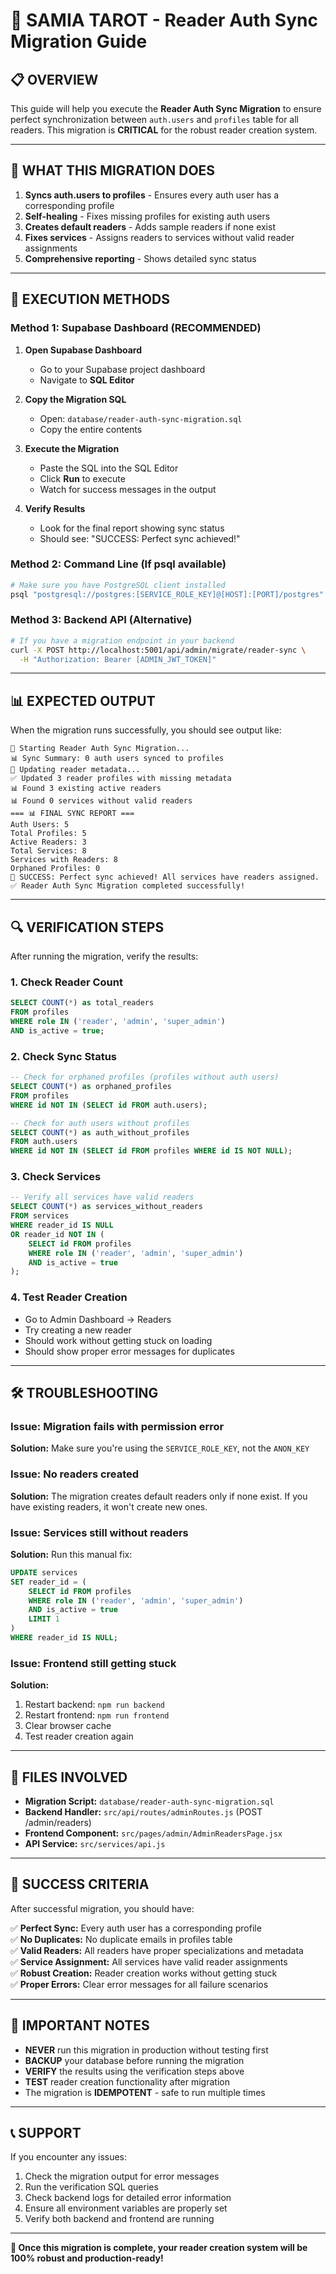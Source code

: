 # 🔄 SAMIA TAROT - Reader Auth Sync Migration Guide

## 📋 **OVERVIEW**

This guide will help you execute the **Reader Auth Sync Migration** to ensure perfect synchronization between `auth.users` and `profiles` table for all readers. This migration is **CRITICAL** for the robust reader creation system.

---

## 🎯 **WHAT THIS MIGRATION DOES**

1. **Syncs auth.users to profiles** - Ensures every auth user has a corresponding profile
2. **Self-healing** - Fixes missing profiles for existing auth users
3. **Creates default readers** - Adds sample readers if none exist
4. **Fixes services** - Assigns readers to services without valid reader assignments
5. **Comprehensive reporting** - Shows detailed sync status

---

## 🚀 **EXECUTION METHODS**

### **Method 1: Supabase Dashboard (RECOMMENDED)**

1. **Open Supabase Dashboard**
   - Go to your Supabase project dashboard
   - Navigate to **SQL Editor**

2. **Copy the Migration SQL**
   - Open: `database/reader-auth-sync-migration.sql`
   - Copy the entire contents

3. **Execute the Migration**
   - Paste the SQL into the SQL Editor
   - Click **Run** to execute
   - Watch for success messages in the output

4. **Verify Results**
   - Look for the final report showing sync status
   - Should see: "SUCCESS: Perfect sync achieved!"

### **Method 2: Command Line (If psql available)**

```bash
# Make sure you have PostgreSQL client installed
psql "postgresql://postgres:[SERVICE_ROLE_KEY]@[HOST]:[PORT]/postgres" -f database/reader-auth-sync-migration.sql
```

### **Method 3: Backend API (Alternative)**

```bash
# If you have a migration endpoint in your backend
curl -X POST http://localhost:5001/api/admin/migrate/reader-sync \
  -H "Authorization: Bearer [ADMIN_JWT_TOKEN]"
```

---

## 📊 **EXPECTED OUTPUT**

When the migration runs successfully, you should see output like:

```
🔄 Starting Reader Auth Sync Migration...
📊 Sync Summary: 0 auth users synced to profiles
🔄 Updating reader metadata...
✅ Updated 3 reader profiles with missing metadata
📊 Found 3 existing active readers
📊 Found 0 services without valid readers
=== 📊 FINAL SYNC REPORT ===
Auth Users: 5
Total Profiles: 5
Active Readers: 3
Total Services: 8
Services with Readers: 8
Orphaned Profiles: 0
🎉 SUCCESS: Perfect sync achieved! All services have readers assigned.
✅ Reader Auth Sync Migration completed successfully!
```

---

## 🔍 **VERIFICATION STEPS**

After running the migration, verify the results:

### **1. Check Reader Count**
```sql
SELECT COUNT(*) as total_readers 
FROM profiles 
WHERE role IN ('reader', 'admin', 'super_admin') 
AND is_active = true;
```

### **2. Check Sync Status**
```sql
-- Check for orphaned profiles (profiles without auth users)
SELECT COUNT(*) as orphaned_profiles
FROM profiles 
WHERE id NOT IN (SELECT id FROM auth.users);

-- Check for auth users without profiles
SELECT COUNT(*) as auth_without_profiles
FROM auth.users 
WHERE id NOT IN (SELECT id FROM profiles WHERE id IS NOT NULL);
```

### **3. Check Services**
```sql
-- Verify all services have valid readers
SELECT COUNT(*) as services_without_readers
FROM services 
WHERE reader_id IS NULL 
OR reader_id NOT IN (
    SELECT id FROM profiles 
    WHERE role IN ('reader', 'admin', 'super_admin') 
    AND is_active = true
);
```

### **4. Test Reader Creation**
- Go to Admin Dashboard → Readers
- Try creating a new reader
- Should work without getting stuck on loading
- Should show proper error messages for duplicates

---

## 🛠️ **TROUBLESHOOTING**

### **Issue: Migration fails with permission error**
**Solution:** Make sure you're using the `SERVICE_ROLE_KEY`, not the `ANON_KEY`

### **Issue: No readers created**
**Solution:** The migration creates default readers only if none exist. If you have existing readers, it won't create new ones.

### **Issue: Services still without readers**
**Solution:** Run this manual fix:
```sql
UPDATE services 
SET reader_id = (
    SELECT id FROM profiles 
    WHERE role IN ('reader', 'admin', 'super_admin') 
    AND is_active = true 
    LIMIT 1
)
WHERE reader_id IS NULL;
```

### **Issue: Frontend still getting stuck**
**Solution:** 
1. Restart backend: `npm run backend`
2. Restart frontend: `npm run frontend`
3. Clear browser cache
4. Test reader creation again

---

## 📁 **FILES INVOLVED**

- **Migration Script:** `database/reader-auth-sync-migration.sql`
- **Backend Handler:** `src/api/routes/adminRoutes.js` (POST /admin/readers)
- **Frontend Component:** `src/pages/admin/AdminReadersPage.jsx`
- **API Service:** `src/services/api.js`

---

## 🎯 **SUCCESS CRITERIA**

After successful migration, you should have:

✅ **Perfect Sync:** Every auth user has a corresponding profile  
✅ **No Duplicates:** No duplicate emails in profiles table  
✅ **Valid Readers:** All readers have proper specializations and metadata  
✅ **Service Assignment:** All services have valid reader assignments  
✅ **Robust Creation:** Reader creation works without getting stuck  
✅ **Proper Errors:** Clear error messages for all failure scenarios  

---

## 🚨 **IMPORTANT NOTES**

- **NEVER** run this migration in production without testing first
- **BACKUP** your database before running the migration
- **VERIFY** the results using the verification steps above
- **TEST** reader creation functionality after migration
- The migration is **IDEMPOTENT** - safe to run multiple times

---

## 📞 **SUPPORT**

If you encounter any issues:

1. Check the migration output for error messages
2. Run the verification SQL queries
3. Check backend logs for detailed error information
4. Ensure all environment variables are properly set
5. Verify both backend and frontend are running

---

**🎉 Once this migration is complete, your reader creation system will be 100% robust and production-ready!** 